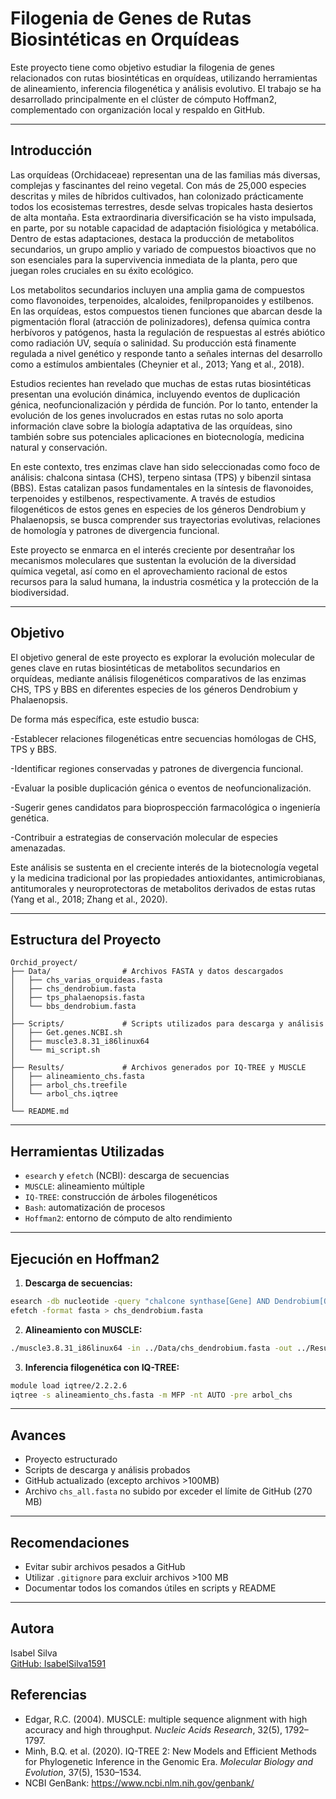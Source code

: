 # Filogenia de Genes de Rutas Biosintéticas en Orquídeas

Este proyecto tiene como objetivo estudiar la filogenia de genes relacionados con rutas biosintéticas en orquídeas, utilizando herramientas de alineamiento, inferencia filogenética y análisis evolutivo. El trabajo se ha desarrollado principalmente en el clúster de cómputo Hoffman2, complementado con organización local y respaldo en GitHub.

---

## Introducción
Las orquídeas (Orchidaceae) representan una de las familias más diversas, complejas y fascinantes del reino vegetal. Con más de 25,000 especies descritas y miles de híbridos cultivados, han colonizado prácticamente todos los ecosistemas terrestres, desde selvas tropicales hasta desiertos de alta montaña. Esta extraordinaria diversificación se ha visto impulsada, en parte, por su notable capacidad de adaptación fisiológica y metabólica. Dentro de estas adaptaciones, destaca la producción de metabolitos secundarios, un grupo amplio y variado de compuestos bioactivos que no son esenciales para la supervivencia inmediata de la planta, pero que juegan roles cruciales en su éxito ecológico.

Los metabolitos secundarios incluyen una amplia gama de compuestos como flavonoides, terpenoides, alcaloides, fenilpropanoides y estilbenos. En las orquídeas, estos compuestos tienen funciones que abarcan desde la pigmentación floral (atracción de polinizadores), defensa química contra herbívoros y patógenos, hasta la regulación de respuestas al estrés abiótico como radiación UV, sequía o salinidad. Su producción está finamente regulada a nivel genético y responde tanto a señales internas del desarrollo como a estímulos ambientales (Cheynier et al., 2013; Yang et al., 2018).

Estudios recientes han revelado que muchas de estas rutas biosintéticas presentan una evolución dinámica, incluyendo eventos de duplicación génica, neofuncionalización y pérdida de función. Por lo tanto, entender la evolución de los genes involucrados en estas rutas no solo aporta información clave sobre la biología adaptativa de las orquídeas, sino también sobre sus potenciales aplicaciones en biotecnología, medicina natural y conservación.

En este contexto, tres enzimas clave han sido seleccionadas como foco de análisis: chalcona sintasa (CHS), terpeno sintasa (TPS) y bibenzil sintasa (BBS). Estas catalizan pasos fundamentales en la síntesis de flavonoides, terpenoides y estilbenos, respectivamente. A través de estudios filogenéticos de estos genes en especies de los géneros Dendrobium y Phalaenopsis, se busca comprender sus trayectorias evolutivas, relaciones de homología y patrones de divergencia funcional.

Este proyecto se enmarca en el interés creciente por desentrañar los mecanismos moleculares que sustentan la evolución de la diversidad química vegetal, así como en el aprovechamiento racional de estos recursos para la salud humana, la industria cosmética y la protección de la biodiversidad.

---

## Objetivo

El objetivo general de este proyecto es explorar la evolución molecular de genes clave en rutas biosintéticas de metabolitos secundarios en orquídeas, mediante análisis filogenéticos comparativos de las enzimas CHS, TPS y BBS en diferentes especies de los géneros Dendrobium y Phalaenopsis.

De forma más específica, este estudio busca:

-Establecer relaciones filogenéticas entre secuencias homólogas de CHS, TPS y BBS.

-Identificar regiones conservadas y patrones de divergencia funcional.

-Evaluar la posible duplicación génica o eventos de neofuncionalización.

-Sugerir genes candidatos para bioprospección farmacológica o ingeniería genética.

-Contribuir a estrategias de conservación molecular de especies amenazadas.

Este análisis se sustenta en el creciente interés de la biotecnología vegetal y la medicina tradicional por las propiedades antioxidantes, antimicrobianas, antitumorales y neuroprotectoras de metabolitos derivados de estas rutas (Yang et al., 2018; Zhang et al., 2020).

---

## Estructura del Proyecto

```
Orchid_proyect/
├── Data/                # Archivos FASTA y datos descargados
│   ├── chs_varias_orquideas.fasta
│   ├── chs_dendrobium.fasta
│   ├── tps_phalaenopsis.fasta
│   └── bbs_dendrobium.fasta
│
├── Scripts/             # Scripts utilizados para descarga y análisis
│   ├── Get.genes.NCBI.sh
│   ├── muscle3.8.31_i86linux64
│   └── mi_script.sh
│
├── Results/             # Archivos generados por IQ-TREE y MUSCLE
│   ├── alineamiento_chs.fasta
│   ├── arbol_chs.treefile
│   └── arbol_chs.iqtree
│
└── README.md
```

---

## Herramientas Utilizadas

- `esearch` y `efetch` (NCBI): descarga de secuencias
- `MUSCLE`: alineamiento múltiple
- `IQ-TREE`: construcción de árboles filogenéticos
- `Bash`: automatización de procesos
- `Hoffman2`: entorno de cómputo de alto rendimiento

---

## Ejecución en Hoffman2

1. **Descarga de secuencias:**
```bash
esearch -db nucleotide -query "chalcone synthase[Gene] AND Dendrobium[Organism]" | \
efetch -format fasta > chs_dendrobium.fasta
```

2. **Alineamiento con MUSCLE:**
```bash
./muscle3.8.31_i86linux64 -in ../Data/chs_dendrobium.fasta -out ../Results/alineamiento_chs.fasta
```

3. **Inferencia filogenética con IQ-TREE:**
```bash
module load iqtree/2.2.2.6
iqtree -s alineamiento_chs.fasta -m MFP -nt AUTO -pre arbol_chs
```

---

## Avances

-  Proyecto estructurado
-  Scripts de descarga y análisis probados
-  GitHub actualizado (excepto archivos >100MB)
-  Archivo `chs_all.fasta` no subido por exceder el límite de GitHub (270 MB)

---

##  Recomendaciones

- Evitar subir archivos pesados a GitHub
- Utilizar `.gitignore` para excluir archivos >100 MB
- Documentar todos los comandos útiles en scripts y README

---

## Autora

Isabel Silva  
[GitHub: IsabelSilva1591](https://github.com/IsabelSilva1591)

## Referencias
- Edgar, R.C. (2004). MUSCLE: multiple sequence alignment with high accuracy and high throughput. *Nucleic Acids Research*, 32(5), 1792–1797.
- Minh, B.Q. et al. (2020). IQ-TREE 2: New Models and Efficient Methods for Phylogenetic Inference in the Genomic Era. *Molecular Biology and Evolution*, 37(5), 1530–1534.
- NCBI GenBank: https://www.ncbi.nlm.nih.gov/genbank/
